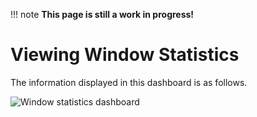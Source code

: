 !!! note
    **This page is still a work in progress!**
    
# Viewing Window Statistics

The information displayed in this dashboard is as follows.

![Window statistics dashboard](../images/streaming-integrator-grafana-dashboard/window_statistics_dashboard.png)